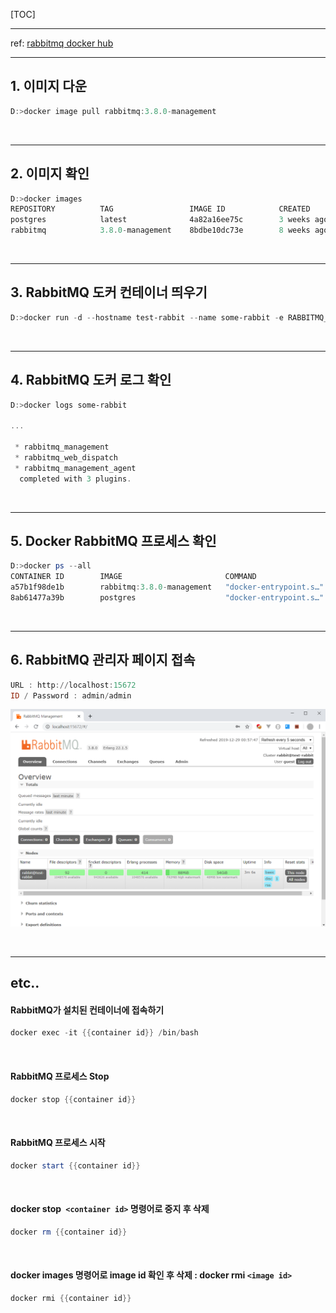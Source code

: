 [TOC]

---

ref: [rabbitmq docker hub](https://hub.docker.com/_/rabbitmq?tab=description)

---

## 1. 이미지 다운

```powershell
D:>docker image pull rabbitmq:3.8.0-management
```

<br>

------

## 2. 이미지 확인

```powershell
D:>docker images
REPOSITORY          TAG                 IMAGE ID            CREATED             SIZE
postgres            latest              4a82a16ee75c        3 weeks ago         394MB
rabbitmq            3.8.0-management    8bdbe10dc73e        8 weeks ago         180MB
```

<br>

------

## 3. RabbitMQ 도커 컨테이너 띄우기

```powershell
D:>docker run -d --hostname test-rabbit --name some-rabbit -e RABBITMQ_DEFAULT_USER=admin -e RABBITMQ_DEFAULT_PASS=admin -p 5672:5672 -p 15672:15672 rabbitmq:3.8.0-management
```

<br>

------

## 4. RabbitMQ 도커 로그 확인

```powershell
D:>docker logs some-rabbit
 
...

 * rabbitmq_management
 * rabbitmq_web_dispatch
 * rabbitmq_management_agent
  completed with 3 plugins.
```

<br>

------

## 5. Docker RabbitMQ 프로세스 확인

```powershell
D:>docker ps --all
CONTAINER ID        IMAGE                       COMMAND                  CREATED              STATUS              PORTS                                                                     NAMES
a57b1f98de1b        rabbitmq:3.8.0-management   "docker-entrypoint.s…"   About a minute ago   Up About a minute   4369/tcp, 5671-5672/tcp, 15671/tcp, 25672/tcp, 0.0.0.0:15672->15672/tcp   some-rabbit
8ab61477a39b        postgres                    "docker-entrypoint.s…"   2 days ago           Up 2 days           0.0.0.0:5432->5432/tcp                                                    postgres_boot
```

<br>

------

## 6. RabbitMQ 관리자 페이지 접속

```powershell
URL : http://localhost:15672
ID / Password : admin/admin
```

![1577548674518](assets/1577548674518.png)

<br>

------

## etc..

#### RabbitMQ가 설치된 컨테이너에 접속하기

```powershell
docker exec -it {{container id}} /bin/bash
```

<br>

#### RabbitMQ 프로세스 Stop

```powershell
docker stop {{container id}}
```

<br>

#### RabbitMQ 프로세스 시작

```powershell
docker start {{container id}}
```

<br>

#### docker stop` <container id>` 명령어로 중지 후 삭제

```powershell
docker rm {{container id}}
```

<br>

####  docker images 명령어로 image id 확인 후 삭제 : docker rmi `<image id>`

```powershell
docker rmi {{container id}}
```

<br>